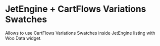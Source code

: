 # JetEngine + CartFlows Variations Swatches
Allows to use CartFlows Variations Swatches inside JetEngine listing with Woo Data widget.
